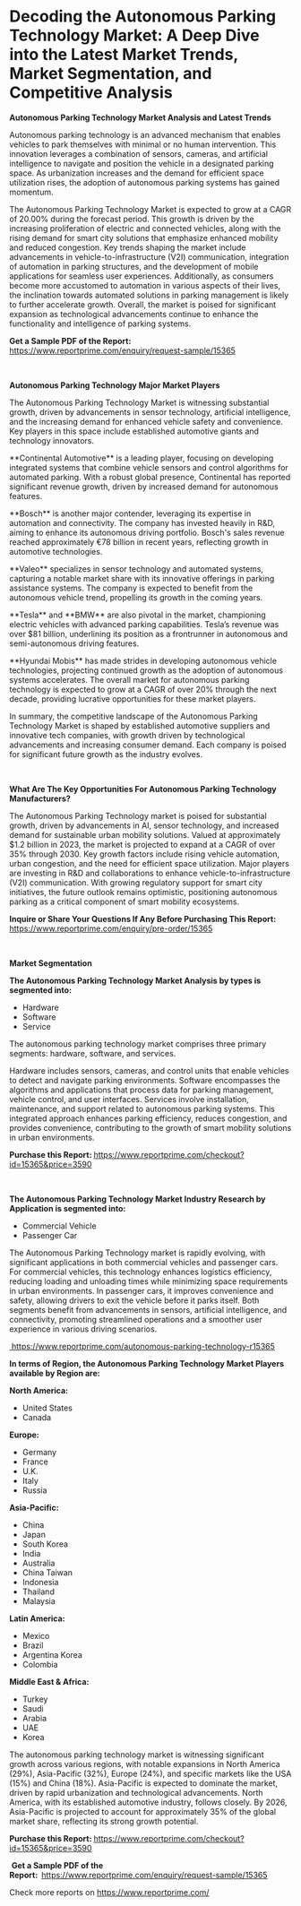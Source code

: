 <p><h1>Decoding the Autonomous Parking Technology Market: A Deep Dive into the Latest Market Trends, Market Segmentation, and Competitive Analysis</h1></p><p><strong>Autonomous Parking Technology Market Analysis and Latest Trends</strong></p>
<p><p>Autonomous parking technology is an advanced mechanism that enables vehicles to park themselves with minimal or no human intervention. This innovation leverages a combination of sensors, cameras, and artificial intelligence to navigate and position the vehicle in a designated parking space. As urbanization increases and the demand for efficient space utilization rises, the adoption of autonomous parking systems has gained momentum. </p><p>The Autonomous Parking Technology Market is expected to grow at a CAGR of 20.00% during the forecast period. This growth is driven by the increasing proliferation of electric and connected vehicles, along with the rising demand for smart city solutions that emphasize enhanced mobility and reduced congestion. Key trends shaping the market include advancements in vehicle-to-infrastructure (V2I) communication, integration of automation in parking structures, and the development of mobile applications for seamless user experiences. Additionally, as consumers become more accustomed to automation in various aspects of their lives, the inclination towards automated solutions in parking management is likely to further accelerate growth. Overall, the market is poised for significant expansion as technological advancements continue to enhance the functionality and intelligence of parking systems.</p></p>
<p><strong>Get a Sample PDF of the Report:&nbsp;</strong> <a href="https://www.reportprime.com/enquiry/request-sample/15365?utm_campaign=3214&utm_medium=2&utm_source=Github&utm_content=ia&utm_term=20032025&utm_id=autonomous-parking-technology">https://www.reportprime.com/enquiry/request-sample/15365</a></p>
<p>&nbsp;</p>
<p><strong>Autonomous Parking Technology Major Market Players</strong></p>
<p><p>The Autonomous Parking Technology Market is witnessing substantial growth, driven by advancements in sensor technology, artificial intelligence, and the increasing demand for enhanced vehicle safety and convenience. Key players in this space include established automotive giants and technology innovators.</p><p>**Continental Automotive** is a leading player, focusing on developing integrated systems that combine vehicle sensors and control algorithms for automated parking. With a robust global presence, Continental has reported significant revenue growth, driven by increased demand for autonomous features.</p><p>**Bosch** is another major contender, leveraging its expertise in automation and connectivity. The company has invested heavily in R&D, aiming to enhance its autonomous driving portfolio. Bosch's sales revenue reached approximately €78 billion in recent years, reflecting growth in automotive technologies.</p><p>**Valeo** specializes in sensor technology and automated systems, capturing a notable market share with its innovative offerings in parking assistance systems. The company is expected to benefit from the autonomous vehicle trend, propelling its growth in the coming years.</p><p>**Tesla** and **BMW** are also pivotal in the market, championing electric vehicles with advanced parking capabilities. Tesla’s revenue was over $81 billion, underlining its position as a frontrunner in autonomous and semi-autonomous driving features.</p><p>**Hyundai Mobis** has made strides in developing autonomous vehicle technologies, projecting continued growth as the adoption of autonomous systems accelerates. The overall market for autonomous parking technology is expected to grow at a CAGR of over 20% through the next decade, providing lucrative opportunities for these market players.</p><p>In summary, the competitive landscape of the Autonomous Parking Technology Market is shaped by established automotive suppliers and innovative tech companies, with growth driven by technological advancements and increasing consumer demand. Each company is poised for significant future growth as the industry evolves.</p></p>
<p>&nbsp;</p>
<p><strong>What Are The Key Opportunities For Autonomous Parking Technology Manufacturers?</strong></p>
<p><p>The Autonomous Parking Technology market is poised for substantial growth, driven by advancements in AI, sensor technology, and increased demand for sustainable urban mobility solutions. Valued at approximately $1.2 billion in 2023, the market is projected to expand at a CAGR of over 35% through 2030. Key growth factors include rising vehicle automation, urban congestion, and the need for efficient space utilization. Major players are investing in R&D and collaborations to enhance vehicle-to-infrastructure (V2I) communication. With growing regulatory support for smart city initiatives, the future outlook remains optimistic, positioning autonomous parking as a critical component of smart mobility ecosystems.</p></p>
<p><strong>Inquire or Share Your Questions If Any Before Purchasing This Report:</strong> <a href="https://www.reportprime.com/enquiry/pre-order/15365?utm_campaign=3214&utm_medium=2&utm_source=Github&utm_content=ia&utm_term=20032025&utm_id=autonomous-parking-technology">https://www.reportprime.com/enquiry/pre-order/15365</a></p>
<p>&nbsp;</p>
<p><strong>Market Segmentation</strong></p>
<p><strong>The Autonomous Parking Technology Market Analysis by types is segmented into:</strong></p>
<p><ul><li>Hardware</li><li>Software</li><li>Service</li></ul></p>
<p><p>The autonomous parking technology market comprises three primary segments: hardware, software, and services. </p><p>Hardware includes sensors, cameras, and control units that enable vehicles to detect and navigate parking environments. Software encompasses the algorithms and applications that process data for parking management, vehicle control, and user interfaces. Services involve installation, maintenance, and support related to autonomous parking systems. This integrated approach enhances parking efficiency, reduces congestion, and provides convenience, contributing to the growth of smart mobility solutions in urban environments.</p></p>
<p><strong>Purchase this Report:&nbsp;</strong><a href="https://www.reportprime.com/checkout?id=15365&price=3590&utm_campaign=3214&utm_medium=2&utm_source=Github&utm_content=ia&utm_term=20032025&utm_id=autonomous-parking-technology">https://www.reportprime.com/checkout?id=15365&price=3590</a></p>
<p>&nbsp;</p>
<p><strong>The Autonomous Parking Technology Market Industry Research by Application is segmented into:</strong></p>
<p><ul><li>Commercial Vehicle</li><li>Passenger Car</li></ul></p>
<p><p>The Autonomous Parking Technology market is rapidly evolving, with significant applications in both commercial vehicles and passenger cars. For commercial vehicles, this technology enhances logistics efficiency, reducing loading and unloading times while minimizing space requirements in urban environments. In passenger cars, it improves convenience and safety, allowing drivers to exit the vehicle before it parks itself. Both segments benefit from advancements in sensors, artificial intelligence, and connectivity, promoting streamlined operations and a smoother user experience in various driving scenarios.</p></p>
<p><a href="https://www.reportprime.com/autonomous-parking-technology-r15365?utm_campaign=3214&utm_medium=2&utm_source=Github&utm_content=ia&utm_term=20032025&utm_id=autonomous-parking-technology">&nbsp;https://www.reportprime.com/autonomous-parking-technology-r15365</a></p>
<p><strong>In terms of Region, the Autonomous Parking Technology Market Players available by Region are:</strong></p>
<p>
    <p> <strong> North America: </strong>
        <ul>
            <li>United States</li>
            <li>Canada</li>
        </ul>
        </p> 
    <p> <strong> Europe: </strong>
        <ul>
            <li>Germany</li>
            <li>France</li>
            <li>U.K.</li>
            <li>Italy</li>
            <li>Russia</li>
        </ul>
        </p> 
    <p> <strong> Asia-Pacific: </strong>
        <ul>
            <li>China</li>
            <li>Japan</li>
            <li>South Korea</li>
            <li>India</li>
            <li>Australia</li>
            <li>China Taiwan</li>
            <li>Indonesia</li>
            <li>Thailand</li>
            <li>Malaysia</li>
        </ul>
        </p> 
    <p> <strong> Latin America: </strong>
        <ul>
            <li>Mexico</li>
            <li>Brazil</li>
            <li>Argentina Korea</li>
            <li>Colombia</li>
        </ul>
        </p> 
    <p> <strong> Middle East & Africa: </strong>
        <ul>
            <li>Turkey</li>
            <li>Saudi</li>
            <li>Arabia</li>
            <li>UAE</li>
            <li>Korea</li>
        </ul>
    </p>
    </p>
<p><p>The autonomous parking technology market is witnessing significant growth across various regions, with notable expansions in North America (29%), Asia-Pacific (32%), Europe (24%), and specific markets like the USA (15%) and China (18%). Asia-Pacific is expected to dominate the market, driven by rapid urbanization and technological advancements. North America, with its established automotive industry, follows closely. By 2026, Asia-Pacific is projected to account for approximately 35% of the global market share, reflecting its strong growth potential.</p></p>
<p><strong>Purchase this Report: </strong><a href="https://www.reportprime.com/checkout?id=15365&price=3590&utm_campaign=3214&utm_medium=2&utm_source=Github&utm_content=ia&utm_term=20032025&utm_id=autonomous-parking-technology">https://www.reportprime.com/checkout?id=15365&price=3590</a></p>
<p>&nbsp;<strong>Get a Sample PDF of the Report:&nbsp;&nbsp;</strong><a href="https://www.reportprime.com/enquiry/request-sample/15365?utm_campaign=3214&utm_medium=2&utm_source=Github&utm_content=ia&utm_term=20032025&utm_id=autonomous-parking-technology">https://www.reportprime.com/enquiry/request-sample/15365</a></p>
<p><strong></strong></p>
<p>Check more reports on <a href="https://www.reportprime.com/?utm_campaign=3214&utm_medium=2&utm_source=Github&utm_content=ia&utm_term=20032025&utm_id=autonomous-parking-technology">https://www.reportprime.com/</a></p>